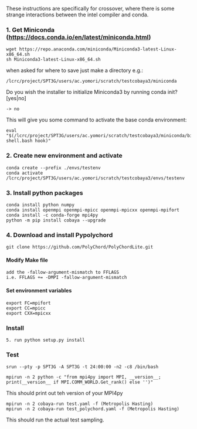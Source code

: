 These instructions are specifically for crossover, where there is some strange interactions between the intel compiler and conda.

### 1. Get Miniconda (https://docs.conda.io/en/latest/miniconda.html)
    wget https://repo.anaconda.com/miniconda/Miniconda3-latest-Linux-x86_64.sh
    sh Miniconda3-latest-Linux-x86_64.sh
 when asked for where to save just make a directory e.g.:
    
    /lcrc/project/SPT3G/users/ac.yomori/scratch/testcobaya3/miniconda
 
 Do you wish the installer to initialize Miniconda3 by running conda init? [yes|no]
 
    -> no
    
 This will give you some command to activate the base conda environment:
    
    eval "$(/lcrc/project/SPT3G/users/ac.yomori/scratch/testcobaya3/miniconda/bin/conda shell.bash hook)" 

### 2. Create new environment and activate
    conda create --prefix ./envs/testenv
    conda activate /lcrc/project/SPT3G/users/ac.yomori/scratch/testcobaya3/envs/testenv

### 3. Install python packages
    conda install python numpy
    conda install openmpi openmpi-mpicc openmpi-mpicxx openmpi-mpifort
    conda install -c conda-forge mpi4py
    python -m pip install cobaya --upgrade

### 4. Download and install Pypolychord 
    git clone https://github.com/PolyChord/PolyChordLite.git

#### Modify Make file

    add the -fallow-argument-mismatch to FFLAGS
    i.e. FFLAGS += -DMPI -fallow-argument-mismatch

#### Set environment variables
    export FC=mpifort
    export CC=mpicc
    export CXX=mpicxx
### Install 
    5. run python setup.py install 

### Test
    
    srun --pty -p SPT3G -A SPT3G -t 24:00:00 -n2 -c8 /bin/bash

    mpirun -n 2 python -c "from mpi4py import MPI, __version__; print(__version__ if MPI.COMM_WORLD.Get_rank() else '')"
This should print out teh version of your MPI4py

    mpirun -n 2 cobaya-run test.yaml -f (Metropolis Hasting)
    mpirun -n 2 cobaya-run test_polychord.yaml -f (Metropolis Hasting)
   
This should run the actual test sampling. 
    
